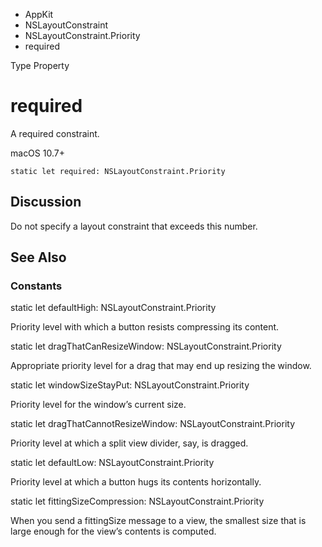 

- AppKit
- NSLayoutConstraint
- NSLayoutConstraint.Priority
-  required 

Type Property

# required

A required constraint.

macOS 10.7+

``` source
static let required: NSLayoutConstraint.Priority
```

## Discussion

Do not specify a layout constraint that exceeds this number.

## See Also

### Constants

static let defaultHigh: NSLayoutConstraint.Priority

Priority level with which a button resists compressing its content.

static let dragThatCanResizeWindow: NSLayoutConstraint.Priority

Appropriate priority level for a drag that may end up resizing the window.

static let windowSizeStayPut: NSLayoutConstraint.Priority

Priority level for the window’s current size.

static let dragThatCannotResizeWindow: NSLayoutConstraint.Priority

Priority level at which a split view divider, say, is dragged.

static let defaultLow: NSLayoutConstraint.Priority

Priority level at which a button hugs its contents horizontally.

static let fittingSizeCompression: NSLayoutConstraint.Priority

When you send a fittingSize message to a view, the smallest size that is large enough for the view’s contents is computed.

